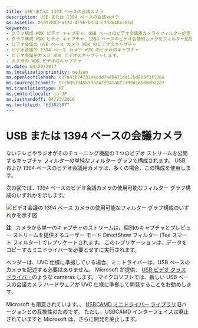 ```yaml
---
title: USB または 1394 ベースの会議カメラ
description: USB または 1394 ベースの会議カメラ
ms.assetid: 06097803-a124-4c9b-bdb4-cfd8648bc81d
keywords:
- グラフ構成 WDK ビデオ キャプチャ、USB ベースのビデオ会議用カメラをフィルター処理します。
- グラフ構成 WDK ビデオ キャプチャ、1394 ベースのビデオ会議用カメラをフィルター処理します。
- ビデオ会議の USB ベース カメラ WDK のビデオのキャプチャ
- ビデオ会議の 1394 ベース カメラ WDK のビデオのキャプチャ
- ビデオ会議用カメラ WDK ビデオのキャプチャします。
- カメラの WDK ビデオのキャプチャ
ms.date: 04/20/2017
ms.localizationpriority: medium
ms.openlocfilehash: c27a43b7473144cdd7440471dd12bd805f3f536a
ms.sourcegitcommit: 0cc5051945559a242d941a6f2799d161d8eba2a7
ms.translationtype: MT
ms.contentlocale: ja-JP
ms.lasthandoff: 04/23/2019
ms.locfileid: "63382507"
---
```

# <a name="usb-or-1394-based-conferencing-camera"></a>USB または 1394 ベースの会議カメラ


ないテレビやラジオがそのチューニング機能の 1 つのビデオ ストリームを公開するキャプチャ フィルターの単純なフィルター グラフで構成されます。 USB および 1394 ベースのビデオ会議用カメラは、多くの場合、この構成を使用します。

次の図では、1394 ベースのビデオ会議カメラの使用可能なフィルター グラフ構成のいずれかを示します。

![ビデオ会議の 1394 ベース カメラの使用可能なフィルター グラフ構成のいずれかを示す図](images/conferencing-camera-1394.gif)

**注**  :カメラから単一のキャプチャのストリームは、個別のキャプチャとプレビュー ストリームを提供するユーザー モード DirectShow フィルター (Tee スマート フィルター) でレプリケートされます。 このレプリケーションは、データをコピーするミニドライバーを必要とせずに実行されます。

 

ベンダーは、UVC 仕様に準拠している場合、ミニドライバーは、USB ベースのカメラを記述する必要はありません。 Microsoft が提供、 [USB ビデオ クラス ドライバー](usb-video-class-driver.md)のような cameras します。 マイクロソフトでは、新しい USB ベースの会議カメラ ハードウェアが UVC 仕様に準拠して開発することをお勧めします。

Microsoft も用意されています。、 [USBCAMD ミニドライバー ライブラリ](usbcamd-minidriver-library.md)旧バージョンとの互換性のためです。 ただし、USBCAMD インターフェイスは廃止されていますと Microsoft は、さらに開発を廃止します。

 

 




